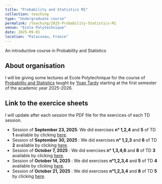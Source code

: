 ```yaml
---
title: "Probability and Statistics M1"
collection: teaching
type: "Undergraduate course"
permalink: /teaching/2025-Probability-Statistics-M1
venue: "Ecole Polytechnique"
date: 2025-09-01
location: "Palaiseau, France"
---
```


An introductive  course in Probability and Statistics

## About organisation

I will be giving some lectures at Ecole Polytechnique  for the course of [Probability and Statistics](https://synapses.polytechnique.fr/catalogue/2025-2026/ue/16289/APM-2F010-EP-probability-and-statistics?from=P5052) taught by [Yoan Tardy](http://www.cmap.polytechnique.fr/~yoan.tardy/) starting at the first semester of the academic year 2025-2026.  

## Link to the exercice sheets 

 I will update after each session the PDF file for the exercices of each TD session.

- Session of **September 23, 2025**: We did exercises **n° 1,2,4** and **5** of TD **1** available by clicking [here](https://samymekk.github.io/files/Probability-Statistics/TD1-ProbaStats.pdf).
- Session of **September 30, 2025** : We did exercises **n° 1,2,3** and **6** of TD **2** available by clicking [here](https://samymekk.github.io/files/Probability-Statistics/TD2-ProbaStats.pdf).
- Session of **October 7, 2025** : We did exercises **n° 1,3,4,6** and **8** of TD **3** available by clicking [here](https://samymekk.github.io/files/Probability-Statistics/TD3-ProbaStats.pdf).
- Session of **October 14, 2025** : We did exercises **n°1,2,3,4** and **5** of TD **4** available by clicking [here](https://samymekk.github.io/files/Probability-Statistics/TD4-ProbaStats.pdf).
- Session of **October 21, 2025** : We did exercises **n°1,2,3,4** and **8** of TD **5** by clicking [here](https://samymekk.github.io/files/Probability-Statistics/TD5-ProbaStats.pdf).


